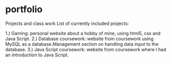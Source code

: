 # portfolio
Projects and class work 
List of currently included projects:

1.) Gaming: personal website about a hobby of mine, using html5, css and Java Script.
2.) Database coursework: website from coursework using MySQL as a database.Management section on handling data input to the database.
3.) Java Script coursework: website from coursework where I had an introduction to Java Script.

